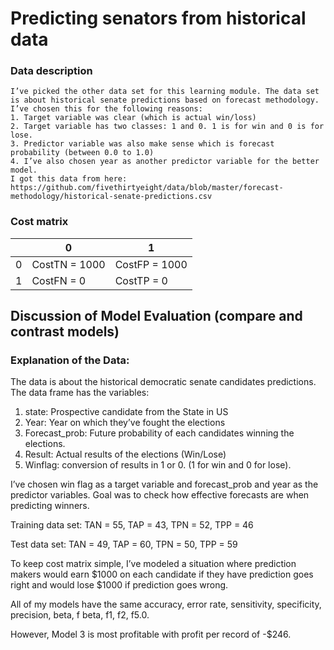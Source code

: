 # Predicting senators from historical data


### Data description

    I’ve picked the other data set for this learning module. The data set is about historical senate predictions based on forecast methodology. 
    I’ve chosen this for the following reasons:
    1. Target variable was clear (which is actual win/loss)
    2. Target variable has two classes: 1 and 0. 1 is for win and 0 is for lose.
    3. Predictor variable was also make sense which is forecast probability (between 0.0 to 1.0)
    4. I’ve also chosen year as another predictor variable for the better model. 
    I got this data from here: https://github.com/fivethirtyeight/data/blob/master/forecast-methodology/historical-senate-predictions.csv

### Cost matrix 

|   |       0       |       1       |
|---|---------------|---------------|
| 0 | CostTN = 1000 | CostFP = 1000 |
| 1 | CostFN = 0    | CostTP = 0    |

## Discussion of Model Evaluation (compare and contrast models)

### Explanation of the Data:

The data is about the historical democratic senate candidates predictions. The data frame has the variables:
1. state: Prospective candidate from the State in US
2. Year: Year on which they’ve fought the elections
3. Forecast_prob: Future probability of each candidates winning the elections.
4. Result: Actual results of the elections (Win/Lose)
5. Winflag: conversion of results in 1 or 0. (1 for win and 0 for lose).

I’ve chosen win flag as a target variable and forecast_prob and year as the predictor variables. Goal was to check how effective forecasts are when predicting winners. 

Training data set: 
TAN = 55, TAP = 43, TPN = 52, TPP = 46

Test data set:
TAN = 49, TAP = 60, TPN = 50, TPP = 59

To keep cost matrix simple, I’ve modeled a situation where prediction makers would earn $1000 on each candidate if they have prediction goes right and would lose $1000 if prediction goes wrong.

All of my models have the same accuracy, error rate, sensitivity, specificity, precision, beta, f beta, f1, f2, f5.0. 

However, Model 3 is most profitable with profit per record of -$246.
